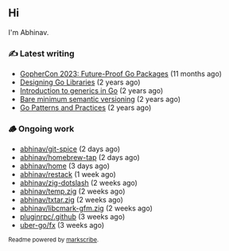 ## Hi

I'm Abhinav.

### ✍️ Latest writing


- [GopherCon 2023: Future-Proof Go Packages](https://abhinavg.net/2023/09/27/future-proof-packages/) (11 months ago)
- [Designing Go Libraries](https://abhinavg.net/2022/12/06/designing-go-libraries/) (2 years ago)
- [Introduction to generics in Go](https://abhinavg.net/2022/11/23/generics-intro/) (2 years ago)
- [Bare minimum semantic versioning](https://abhinavg.net/2022/11/07/semver/) (2 years ago)
- [Go Patterns and Practices](https://abhinavg.net/2022/09/19/go-patterns-and-practices-talk/) (2 years ago)

### 🪵 Ongoing work


- [abhinav/git-spice](https://github.com/abhinav/git-spice) (2 days ago)
- [abhinav/homebrew-tap](https://github.com/abhinav/homebrew-tap) (2 days ago)
- [abhinav/home](https://github.com/abhinav/home) (3 days ago)
- [abhinav/restack](https://github.com/abhinav/restack) (1 week ago)
- [abhinav/zig-dotslash](https://github.com/abhinav/zig-dotslash) (2 weeks ago)
- [abhinav/temp.zig](https://github.com/abhinav/temp.zig) (2 weeks ago)
- [abhinav/txtar.zig](https://github.com/abhinav/txtar.zig) (2 weeks ago)
- [abhinav/libcmark-gfm.zig](https://github.com/abhinav/libcmark-gfm.zig) (2 weeks ago)
- [pluginrpc/.github](https://github.com/pluginrpc/.github) (3 weeks ago)
- [uber-go/fx](https://github.com/uber-go/fx) (3 weeks ago)

<sub>Readme powered by [markscribe](https://github.com/muesli/markscribe).</sub>
